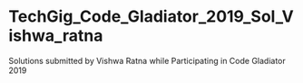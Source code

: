 # TechGig_Code_Gladiator_2019_Sol_Vishwa_ratna
Solutions submitted by Vishwa Ratna while Participating in Code Gladiator 2019
